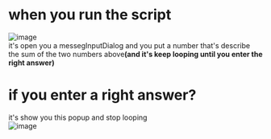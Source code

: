 
# when you run the script
![image](https://user-images.githubusercontent.com/77536501/223147551-a2fa92d0-538c-48a3-9e07-dafab8484ba1.png)<br>
it's open you a messegInputDialog and you put a number that's describe the sum of the two numbers above<b>(and it's keep looping until you enter the right answer)</b>
<br>
# if you enter a right answer?
it's show you this popup and stop looping <br>
![image](https://user-images.githubusercontent.com/77536501/223148669-eba0fe43-cfe7-40da-afff-ba88b6657312.png)


